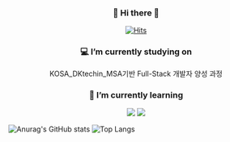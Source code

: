 <div align="center">

### 👋 Hi there 👋
[![Hits](https://hits.seeyoufarm.com/api/count/incr/badge.svg?url=https%3A%2F%2Fgithub.com%2Fsylee990205&count_bg=%23E4C7FF&title_bg=%23E6DEFF&icon=&icon_color=%237646AE&title=hits&edge_flat=false)](https://hits.seeyoufarm.com)
 ### 💻 I’m currently studying on 
  KOSA_DKtechin_MSA기반 Full-Stack 개발자 양성 과정  
 ### 🌱 I’m currently learning  
<img src="https://img.shields.io/badge/java-F14C1D?style=for-the-badge&logo=java&logoColor=white"> <img src="https://img.shields.io/badge/spring-6DB33F?style=for-the-badge&logo=spring&logoColor=white">
 </div>



![Anurag's GitHub stats](https://github-readme-stats.vercel.app/api?username=sylee990205&show_icons=true&theme=buefy)  ![Top Langs](https://github-readme-stats.vercel.app/api/top-langs/?username=kyechan99&layout=compact&theme=buefy)
